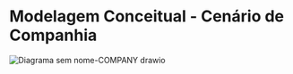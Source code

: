 #  Modelagem Conceitual - Cenário de Companhia

![Diagrama sem nome-COMPANY drawio](https://user-images.githubusercontent.com/91800929/191391184-e25e07ed-2843-4073-8234-f6df5dc54bc9.png)

